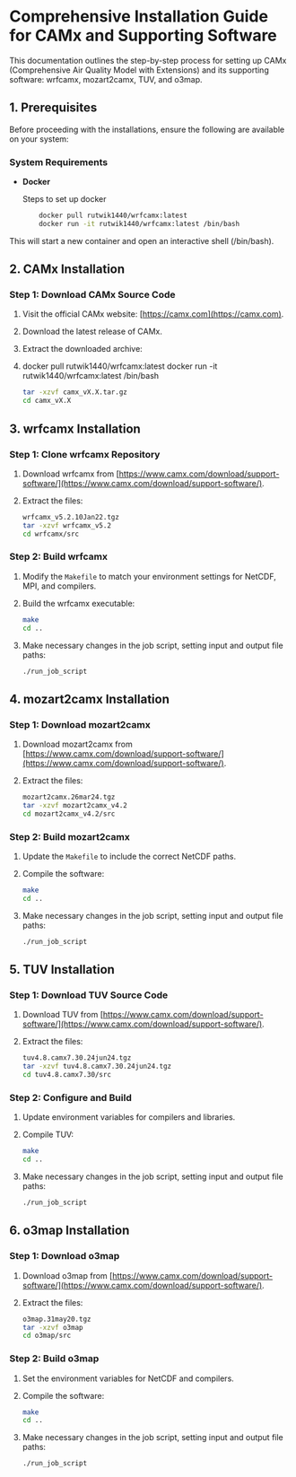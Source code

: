 # Comprehensive Installation Guide for CAMx and Supporting Software

This documentation outlines the step-by-step process for setting up CAMx (Comprehensive Air Quality Model with Extensions) and its supporting software: wrfcamx, mozart2camx, TUV, and o3map.

## 1. Prerequisites

Before proceeding with the installations, ensure the following are available on your system:

### System Requirements
- **Docker**

    Steps to set up docker 
    ```bash
        docker pull rutwik1440/wrfcamx:latest
        docker run -it rutwik1440/wrfcamx:latest /bin/bash
    ```
    
This will start a new container and open an interactive shell (/bin/bash).
## 2. CAMx Installation

### Step 1: Download CAMx Source Code
1. Visit the official CAMx website: [https://camx.com](https://camx.com).
2. Download the latest release of CAMx.
3. Extract the downloaded archive:
4. docker pull rutwik1440/wrfcamx:latest
    docker run -it rutwik1440/wrfcamx:latest /bin/bash

    ```bash
    tar -xzvf camx_vX.X.tar.gz
    cd camx_vX.X
    ```

## 3. wrfcamx Installation

### Step 1: Clone wrfcamx Repository
1. Download wrfcamx from [https://www.camx.com/download/support-software/](https://www.camx.com/download/support-software/).
2. Extract the files:

    ```bash
    wrfcamx_v5.2.10Jan22.tgz
    tar -xzvf wrfcamx_v5.2
    cd wrfcamx/src
    ```

### Step 2: Build wrfcamx
1. Modify the `Makefile` to match your environment settings for NetCDF, MPI, and compilers.
2. Build the wrfcamx executable:

    ```bash
    make
    cd ..
    ```

3. Make necessary changes in the job script, setting input and output file paths:

    ```bash
    ./run_job_script
    ```

## 4. mozart2camx Installation

### Step 1: Download mozart2camx
1. Download mozart2camx from [https://www.camx.com/download/support-software/](https://www.camx.com/download/support-software/).
2. Extract the files:

    ```bash
    mozart2camx.26mar24.tgz
    tar -xzvf mozart2camx_v4.2
    cd mozart2camx_v4.2/src
    ```

### Step 2: Build mozart2camx
1. Update the `Makefile` to include the correct NetCDF paths.
2. Compile the software:

    ```bash
    make
    cd ..
    ```

3. Make necessary changes in the job script, setting input and output file paths:

    ```bash
    ./run_job_script
    ```

## 5. TUV Installation

### Step 1: Download TUV Source Code
1. Download TUV from [https://www.camx.com/download/support-software/](https://www.camx.com/download/support-software/).
2. Extract the files:

    ```bash
    tuv4.8.camx7.30.24jun24.tgz
    tar -xzvf tuv4.8.camx7.30.24jun24.tgz
    cd tuv4.8.camx7.30/src
    ```

### Step 2: Configure and Build
1. Update environment variables for compilers and libraries.
2. Compile TUV:

    ```bash
    make
    cd ..
    ```

3. Make necessary changes in the job script, setting input and output file paths:

    ```bash
    ./run_job_script
    ```

## 6. o3map Installation

### Step 1: Download o3map
1. Download o3map from [https://www.camx.com/download/support-software/](https://www.camx.com/download/support-software/).
2. Extract the files:

    ```bash
    o3map.31may20.tgz
    tar -xzvf o3map
    cd o3map/src
    ```

### Step 2: Build o3map
1. Set the environment variables for NetCDF and compilers.
2. Compile the software:

    ```bash
    make
    cd ..
    ```

3. Make necessary changes in the job script, setting input and output file paths:

    ```bash
    ./run_job_script
    ```

